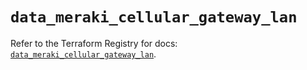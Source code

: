 # `data_meraki_cellular_gateway_lan`

Refer to the Terraform Registry for docs: [`data_meraki_cellular_gateway_lan`](https://registry.terraform.io/providers/ciscodevnet/meraki/1.7.1/docs/data-sources/cellular_gateway_lan).

